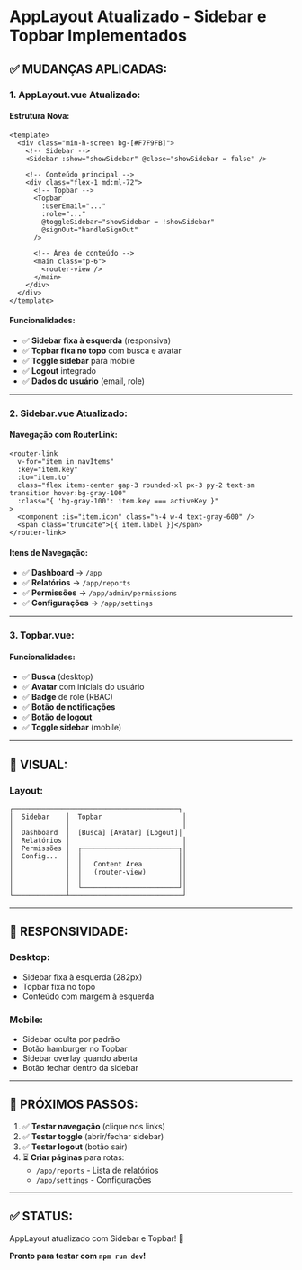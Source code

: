 # AppLayout Atualizado - Sidebar e Topbar Implementados

## ✅ **MUDANÇAS APLICADAS:**

### **1. AppLayout.vue Atualizado:**

#### **Estrutura Nova:**
```vue
<template>
  <div class="min-h-screen bg-[#F7F9FB]">
    <!-- Sidebar -->
    <Sidebar :show="showSidebar" @close="showSidebar = false" />

    <!-- Conteúdo principal -->
    <div class="flex-1 md:ml-72">
      <!-- Topbar -->
      <Topbar 
        :userEmail="..."
        :role="..."
        @toggleSidebar="showSidebar = !showSidebar"
        @signOut="handleSignOut"
      />

      <!-- Área de conteúdo -->
      <main class="p-6">
        <router-view />
      </main>
    </div>
  </div>
</template>
```

#### **Funcionalidades:**
- ✅ **Sidebar fixa à esquerda** (responsiva)
- ✅ **Topbar fixa no topo** com busca e avatar
- ✅ **Toggle sidebar** para mobile
- ✅ **Logout** integrado
- ✅ **Dados do usuário** (email, role)

---

### **2. Sidebar.vue Atualizado:**

#### **Navegação com RouterLink:**
```vue
<router-link
  v-for="item in navItems"
  :key="item.key"
  :to="item.to"
  class="flex items-center gap-3 rounded-xl px-3 py-2 text-sm transition hover:bg-gray-100"
  :class="{ 'bg-gray-100': item.key === activeKey }"
>
  <component :is="item.icon" class="h-4 w-4 text-gray-600" />
  <span class="truncate">{{ item.label }}</span>
</router-link>
```

#### **Itens de Navegação:**
- ✅ **Dashboard** → `/app`
- ✅ **Relatórios** → `/app/reports`
- ✅ **Permissões** → `/app/admin/permissions`
- ✅ **Configurações** → `/app/settings`

---

### **3. Topbar.vue:**

#### **Funcionalidades:**
- ✅ **Busca** (desktop)
- ✅ **Avatar** com iniciais do usuário
- ✅ **Badge** de role (RBAC)
- ✅ **Botão de notificações**
- ✅ **Botão de logout**
- ✅ **Toggle sidebar** (mobile)

---

## 🎨 **VISUAL:**

### **Layout:**
```
┌─────────────────────────────────────────┐
│  Sidebar    │  Topbar                    │
│             │                            │
│  Dashboard  │  [Busca] [Avatar] [Logout]│
│  Relatórios │                            │
│  Permissões │  ┌────────────────────────┐│
│  Config...  │  │                        ││
│             │  │   Content Area         ││
│             │  │   (router-view)        ││
│             │  │                        ││
│             │  └────────────────────────┘│
└─────────────┴────────────────────────────┘
```

---

## 📱 **RESPONSIVIDADE:**

### **Desktop:**
- Sidebar fixa à esquerda (282px)
- Topbar fixa no topo
- Conteúdo com margem à esquerda

### **Mobile:**
- Sidebar oculta por padrão
- Botão hamburger no Topbar
- Sidebar overlay quando aberta
- Botão fechar dentro da sidebar

---

## 🚀 **PRÓXIMOS PASSOS:**

1. ✅ **Testar navegação** (clique nos links)
2. ✅ **Testar toggle** (abrir/fechar sidebar)
3. ✅ **Testar logout** (botão sair)
4. ⏳ **Criar páginas** para rotas:
   - `/app/reports` - Lista de relatórios
   - `/app/settings` - Configurações

---

## ✅ **STATUS:**

AppLayout atualizado com Sidebar e Topbar! 🎉

**Pronto para testar com `npm run dev`!**

